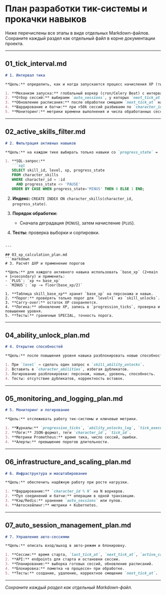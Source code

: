 # План разработки тик-системы и прокачки навыков

Ниже перечислены все этапы в виде отдельных Markdown-файлов. Сохраните каждый раздел как отдельный файл в корне документации проекта.

---

## 01\_tick\_interval.md

```markdown
# 1. Интервал тика

**Цель:** определить, как и когда запускается процесс начисления XP (тик-система) в авто-режиме.

1. **Механизм запуска:** глобальный воркер (cron/Celery Beat) с интервалом 1 минута.
2. **Отбор сессий:** выбираем `auto_sessions`, у которых `next_tick_at <= now()`.
3. **Обновление расписания:** после обработки смещаем `next_tick_at` на 10 минут.
4. **Шардирование и батчи:** при >50k сессий разбиваем по `character_id % N`.
5. **Мониторинг:** метрики времени выполнения и числа обработанных сессий.
```

---

## 02\_active\_skills\_filter.md

````markdown
# 2. Фильтрация активных навыков

**Цель:** на каждом тике выбирать только навыки со `progress_state` = `MINUS` или `PLUS` и обеспечивать порядок: сначала `MINUS`, затем `PLUS`.

1. **SQL-запрос:**
   ```sql
   SELECT skill_id, level, xp, progress_state
   FROM character_skills
   WHERE character_id = :id
     AND progress_state <> 'PAUSE'
   ORDER BY CASE WHEN progress_state='MINUS' THEN 0 ELSE 1 END;
````

2. **Индекс:** `CREATE INDEX ON character_skills(character_id, progress_state)`.
3. **Порядок обработки:**

   * Сначала деградация (`MINUS`), затем начисление (`PLUS`).
4. **Тесты:** проверка выборки и сортировки.

````

---

## 03_xp_calculation_plan.md
```markdown
# 3. Расчёт ΔXP и применение порогов

**Цель:** для каждого активного навыка использовать `base_xp` (2×main + 1×secondary) и применить:
- `PLUS`: `xp += base_xp`
- `MINUS`: `xp -= floor(base_xp/2)`

1. **Таблица skill_base_xp** хранит `base_xp` на персонажа и навык.
2. **Порог:** проверять только порог для `level+1` из `skill_unlocks`.
3. **Carry-over:** остаток XP сохраняется.
4. **Логика:** обновление XP, запись в `progression_ticks`, проверка и повышение уровня.
5. **Тесты:** граничные SPECIAL, точность порога.
````

---

## 04\_ability\_unlock\_plan.md

```markdown
# 4. Открытие способностей

**Цель:** после повышения уровня навыка разблокировать новые способности.

1. При `level` → сделать один запрос к `skill_ability_unlocks`.
2. Вставить в `character_abilities`, избегая дубликатов.
3. Логирование разблокировки: персонаж, навык, уровень, способность.
4. Тесты: отсутствие дубликатов, корректность вставок.
```

---

## 05\_monitoring\_and\_logging\_plan.md

```markdown
# 5. Мониторинг и логирование

**Цель:** отслеживать работу тик-системы и ключевые метрики.

1. **Журналы:** `progression_ticks`, `ability_unlocks_log`, `tick_execution_log`.
2. **Логи:** JSON-формат, теги `character_id`, `tick_id`.
3. **Метрики Prometheus:** время тика, число сессий, ошибки.
4. **Алерты:** превышение порогов длительности.
```

---

## 06\_infrastructure\_and\_scaling\_plan.md

```markdown
# 6. Инфраструктура и масштабирование

**Цель:** обеспечить надёжную работу при росте нагрузки.

1. **Шардирование:** `character_id % N` на N воркеров.
2. **Пул соединений и батчи:** операции в одной транзакции.
3. **Кэш/Redis:** хранение `auto_sessions` или пулов.
4. **Автоскейлинг:** метрики + Kubernetes.
```

---

## 07\_auto\_session\_management\_plan.md

```markdown
# 7. Управление авто-сессиями

**Цель:** описать вход/выход в авто-режим и блокировку.

1. **Сессии:** время старта, `last_tick_at`, `next_tick_at`, `active_category`.
2. **API:** endpoints для старта и остановки сессии.
3. **Планирование:** выборка готовых сессий, обновление расписаний.
4. **Блокировка:** пометка «в процессе» при обработке.
5. **Тесты:** создание, удаление, корректное смещение `next_tick_at`.
```

---

*Сохраните каждый раздел как отдельный Markdown-файл.*
